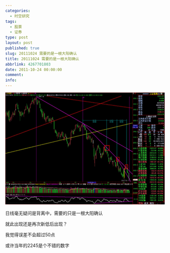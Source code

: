 ```yaml
---
categories:
  - 时空研究
tags:
  - 股票
  - 证券
type: post
layout: post
published: true
slug: 20111024 需要的是一根大阳确认
title: 20111024 需要的是一根大阳确认
abbrlink: 4267701803
date: 2011-10-24 00:00:00
comment:
info:
---
```

![20111024-0](/images/20111024-0.jpeg)

日线毫无疑问是背离中，需要的只是一根大阳确认

 

就此出现还是再次新低后出现？

 

我觉得误差不会超过50点

 

或许当年的2245是个不错的数字